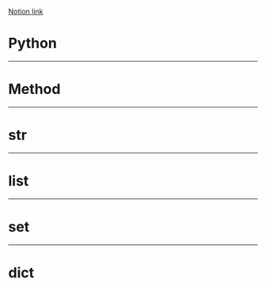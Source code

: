 [Notion link](https://www.notion.so/70411aad27e64c6498765c671fd6ca21)

# Python
---
# Method
---
# str
---
# list
---
# set
---
# dict